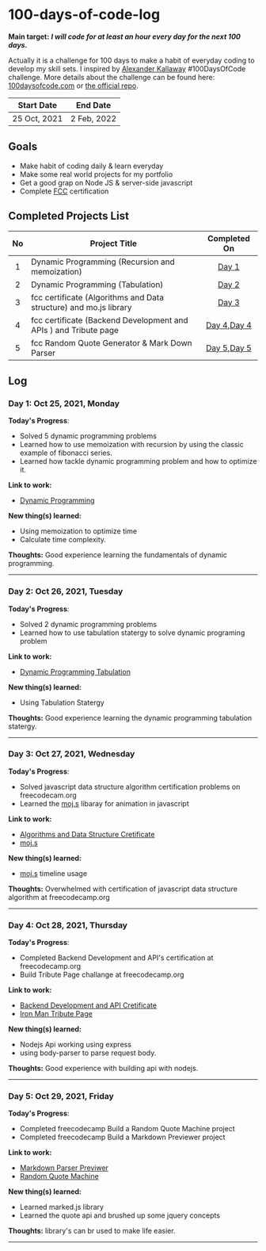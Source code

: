 # 100-days-of-code-log

**Main target:** ***I will code for at least an hour every day for the next 100 days.***

Actually it is a challenge for 100 days to make a habit of everyday coding to develop my skill sets.  I inspired by [Alexander Kallaway](https://github.com/Kallaway "Alexander Kallaway") #100DaysOfCode challenge. More details about the challenge can be found here: [100daysofcode.com](http://100daysofcode.com/ "100daysofcode.com") or [the official repo](https://github.com/Kallaway/100-days-of-code "the official repo").

|  Start Date | End Date |
| ------------ | ------------ |
| 25 Oct, 2021 | 2 Feb, 2022 |


## Goals
- Make habit of coding daily & learn everyday
- Make some real world projects for my portfolio
- Get a good grap on Node JS & server-side javascript
- Complete [FCC](https://www.freecodecamp.com/mimukit "FCC Profile") certification

## Completed Projects List

| No  |  Project Title  |  Completed On |
| :------------: | ------------ | :------------: |
| 1  | Dynamic Programming (Recursion and memoization) | [Day 1](https://github.com/ayushAB/DSA/tree/master/Dynamic%20Programming)  |
|  2 | Dynamic Programming (Tabulation) | [Day 2](https://github.com/ayushAB/DSA/tree/master/Dynamic%20Programming/tabulation) |
|  3 | fcc certificate (Algorithms and Data structure) and mo.js library | [Day 3](https://www.freecodecamp.org/certification/fcc3f4aa331-ba6d-405a-9220-3aceb4f207fd/javascript-algorithms-and-data-structures)  |
| 4 | fcc certificate (Backend Development and APIs ) and Tribute page | [Day 4](https://www.freecodecamp.org/certification/fcc3f4aa331-ba6d-405a-9220-3aceb4f207fd/back-end-development-and-apis),[Day 4](https://codepen.io/ayushab/pen/JjyJzjO) |
| 5 | fcc Random Quote Generator & Mark Down Parser | [Day 5](https://codepen.io/ayushab/full/NWvvdjW),[Day 5](https://codepen.io/ayushab/full/yLooORL) |

## Log

### Day 1: Oct 25, 2021, Monday

**Today's Progress**: 
- Solved 5 dynamic programming problems
- Learned how to use memoization with recursion by using the classic example of fibonacci series.
- Learned how tackle dynamic programming problem and how to optimize it.

**Link to work:** 
- [Dynamic Programming](https://github.com/ayushAB/DSA/tree/master/Dynamic%20Programming)

**New thing(s) learned:** 
- Using memoization to optimize time 
- Calculate time complexity.

**Thoughts:** Good experience learning the fundamentals of dynamic programming.

------------
### Day 2: Oct 26, 2021, Tuesday

**Today's Progress**: 
- Solved 2 dynamic programming problems
- Learned how to use tabulation statergy to solve dynamic programing problem

**Link to work:** 
- [Dynamic Programming Tabulation](https://github.com/ayushAB/DSA/tree/master/Dynamic%20Programming/tabulation)

**New thing(s) learned:** 
- Using Tabulation Statergy

**Thoughts:** Good experience learning the dynamic programming tabulation statergy.

------------
### Day 3: Oct 27, 2021, Wednesday

**Today's Progress**: 
- Solved javascript data structure algorithm certification problems on freecodecam.org
- Learned the [moj.s](https://mojs.github.io/) libaray for animation in javascript

**Link to work:** 
- [Algorithms and Data Structure Cretificate ](https://www.freecodecamp.org/certification/fcc3f4aa331-ba6d-405a-9220-3aceb4f207fd/javascript-algorithms-and-data-structures)
- [moj.s](https://mojs.github.io/)

**New thing(s) learned:** 
- [moj.s](https://mojs.github.io/) timeline usage 

**Thoughts:** Overwhelmed with certification of javascript data structure algorithm at freecodecamp.org

------------
### Day 4: Oct 28, 2021, Thursday

**Today's Progress**: 
- Completed Backend Development and API's certification at freecodecamp.org
- Build Tribute Page challange at freecodecamp.org

**Link to work:** 
- [Backend Development and API Cretificate](https://www.freecodecamp.org/certification/fcc3f4aa331-ba6d-405a-9220-3aceb4f207fd/back-end-development-and-apis)
- [Iron Man Tribute Page](https://codepen.io/ayushab/pen/JjyJzjO)

**New thing(s) learned:** 
- Nodejs Api working using express
- using body-parser to parse request body.

**Thoughts:** Good experience with building api with nodejs.

------------
### Day 5: Oct 29, 2021, Friday

**Today's Progress**: 
- Completed freecodecamp Build a Random Quote Machine project 
- Completed freecodecamp Build a Markdown Previewer project 

**Link to work:** 
- [Markdown Parser Previwer](https://codepen.io/ayushab/full/NWvvdjW)
- [Random Quote Machine](https://codepen.io/ayushab/full/yLooORL)

**New thing(s) learned:** 
- Learned marked.js library
- Learned the quote api and brushed up some jquery concepts

**Thoughts:** library's can br used to make life easier.

------------

